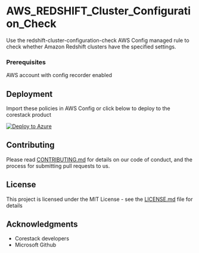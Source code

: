 
# AWS_REDSHIFT_Cluster_Configuration_Check

Use the redshift-cluster-configuration-check AWS Config managed rule to check whether Amazon Redshift clusters have the specified settings.

### Prerequisites

AWS account with config recorder enabled

## Deployment

Import these policies in AWS Config or click below to deploy to the corestack product 

[![Deploy to Azure](https://docs.corestack.io/wp-content/uploads/2019/09/deploy-to-corestack.svg)](http://qa.corestack.io/policy?repositories=github&external_redirect=true&name=AWS_REDSHIFT_Cluster_Configuration_Check&engine_type=aws_config&services=AWS&severity=medium&classification=Security&sub_classification=Application&url=https://github.com/corestacklabs/Policies.git&path=AWS/managed/AWS_REDSHIFT_Cluster_Configuration_Check&recommendation_name=AWS_REDSHIFT_Cluster_Configuration_Check#/tenant)

## Contributing

Please read [CONTRIBUTING.md](https://gist.github.com/karthick-kk/30e4fd3f279492b4f040d5cd569d21d0) for details on our code of conduct, and the process for submitting pull requests to us.

## License

This project is licensed under the MIT License - see the [LICENSE.md](LICENSE.md) file for details

## Acknowledgments

* Corestack developers
* Microsoft Github


